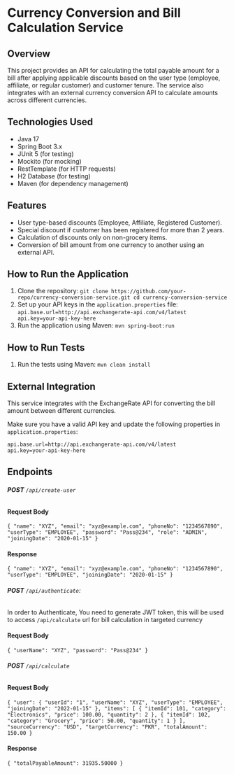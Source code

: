 # **Currency Conversion and Bill Calculation Service**
## **Overview**
This project provides an API for calculating the total payable amount for a bill after applying 
applicable discounts based on the user type (employee, affiliate, or regular customer) and customer 
tenure. The service also integrates with an external currency conversion API to calculate amounts 
across different currencies.

## **Technologies Used**
* Java 17
* Spring Boot 3.x
* JUnit 5 (for testing)
* Mockito (for mocking)
* RestTemplate (for HTTP requests)
* H2 Database (for testing)
* Maven (for dependency management)

## **Features**
* User type-based discounts (Employee, Affiliate, Registered Customer).
* Special discount if customer has been registered for more than 2 years.
* Calculation of discounts only on non-grocery items.
* Conversion of bill amount from one currency to another using an external API.

## **How to Run the Application**
1. Clone the repository:
`git clone https://github.com/your-repo/currency-conversion-service.git cd currency-conversion-service`
2. Set up your API keys in the `application.properties` file:
`api.base.url=http://api.exchangerate-api.com/v4/latest
api.key=your-api-key-here`
3. Run the application using Maven:
`mvn spring-boot:run`

## **How to Run Tests**
1. Run the tests using Maven:
`mvn clean install`

## **External Integration**
This service integrates with the ExchangeRate API for converting the bill amount between different 
currencies.<br>

Make sure you have a valid API key and update the following properties in `application.properties`:<br> 

`api.base.url=http://api.exchangerate-api.com/v4/latest` <br>
`api.key=your-api-key-here`

## **Endpoints**
###### **POST** `/api/create-user`

#### **Request Body**

`{
"name": "XYZ",
"email": "xyz@example.com",
"phoneNo": "1234567890",
"userType": "EMPLOYEE",
"password": "Pass@234",
"role": "ADMIN",
"joiningDate": "2020-01-15"
}`

#### **Response**
`{
"name": "XYZ",
"email": "xyz@example.com",
"phoneNo": "1234567890",
"userType": "EMPLOYEE",
"joiningDate": "2020-01-15"
}`

###### **POST** `/api/authenticate`: 
In order to Authenticate, You need to generate JWT token, this will be used to access `/api/calculate` url for bill calculation in targeted currency

#### **Request Body**

`{
"userName": "XYZ",
"password": "Pass@234"
}
`

###### **POST** `/api/calculate`

#### **Request Body**
`{
"user": {
"userId": "1",
"userName": "XYZ",
"userType": "EMPLOYEE",
"joiningDate": "2022-01-15"
},
"items": [
{
"itemId": 101,
"category": "Electronics",
"price": 100.00,
"quantity": 2
},
{
"itemId": 102,
"category": "Grocery",
"price": 50.00,
"quantity": 1
}
],
"sourceCurrency": "USD",
"targetCurrency": "PKR",
"totalAmount": 150.00
}`

#### **Response**
`{
"totalPayableAmount": 31935.50000
}`